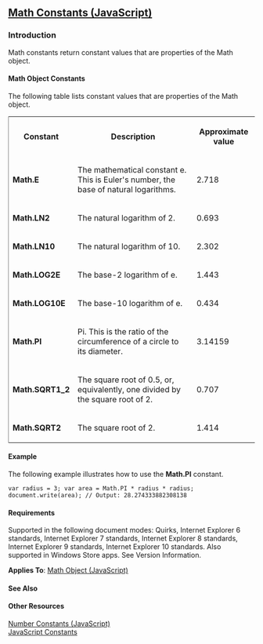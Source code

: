 ## [Math Constants (JavaScript)](Math-Constants.html)

### Introduction 

 Math constants return constant values that are properties of the Math object.

#### Math Object Constants 

<div id="sectionSection0" class="section" name="collapseableSection" style="" expanded="true">
  <p xmlns:util="util">
    The following table lists constant values that are properties of the Math object.
  </p>
  <div class="caption"></div>
  <div class="tableSection">
    <table width="50%" cellspacing="2" cellpadding="5" frame="lhs">
      <tr>
        <th>
          <p xmlns:util="util">
            Constant
          </p>
        </th>
        <th>
          <p xmlns:util="util">
            Description
          </p>
        </th>
        <th>
          <p xmlns:util="util">
            Approximate value
          </p>
        </th>
      </tr>
      <tr>
        <td>
          <p xmlns:util="util">
            <b>Math.E</b>
          </p>
        </td>
        <td>
          <p xmlns:util="util">
            The mathematical constant e. This is Euler's number, the base of natural logarithms.
          </p>
        </td>
        <td>
          <p xmlns:util="util">
            2.718
          </p>
        </td>
      </tr>
      <tr>
        <td>
          <p xmlns:util="util">
            <b>Math.LN2</b>
          </p>
        </td>
        <td>
          <p xmlns:util="util">
            The natural logarithm of 2.
          </p>
        </td>
        <td>
          <p xmlns:util="util">
            0.693
          </p>
        </td>
      </tr>
      <tr>
        <td>
          <p xmlns:util="util">
            <b>Math.LN10</b>
          </p>
        </td>
        <td>
          <p xmlns:util="util">
            The natural logarithm of 10.
          </p>
        </td>
        <td>
          <p xmlns:util="util">
            2.302
          </p>
        </td>
      </tr>
      <tr>
        <td>
          <p xmlns:util="util">
            <b>Math.LOG2E</b>
          </p>
        </td>
        <td>
          <p xmlns:util="util">
            The base-2 logarithm of e.
          </p>
        </td>
        <td>
          <p xmlns:util="util">
            1.443
          </p>
        </td>
      </tr>
      <tr>
        <td>
          <p xmlns:util="util">
            <b>Math.LOG10E</b>
          </p>
        </td>
        <td>
          <p xmlns:util="util">
            The base-10 logarithm of e.
          </p>
        </td>
        <td>
          <p xmlns:util="util">
            0.434
          </p>
        </td>
      </tr>
      <tr>
        <td>
          <p xmlns:util="util">
            <b>Math.PI</b>
          </p>
        </td>
        <td>
          <p xmlns:util="util">
            Pi. This is the ratio of the circumference of a circle to its diameter.
          </p>
        </td>
        <td>
          <p xmlns:util="util">
            3.14159
          </p>
        </td>
      </tr>
      <tr>
        <td>
          <p xmlns:util="util">
            <b>Math.SQRT1_2</b>
          </p>
        </td>
        <td>
          <p xmlns:util="util">
            The square root of 0.5, or, equivalently, one divided by the square root of 2.
          </p>
        </td>
        <td>
          <p xmlns:util="util">
            0.707
          </p>
        </td>
      </tr>
      <tr>
        <td>
          <p xmlns:util="util">
            <b>Math.SQRT2</b>
          </p>
        </td>
        <td>
          <p xmlns:util="util">
            The square root of 2.
          </p>
        </td>
        <td>
          <p xmlns:util="util">
            1.414
          </p>
        </td>
      </tr>
    </table>
  </div>
</div>

#### Example 

<p xmlns:util="util">
  The following example illustrates how to use the <b>Math.PI</b> constant.
</p>

```
var radius = 3; var area = Math.PI * radius * radius; document.write(area); // Output: 28.274333882308138
```

#### Requirements 

<div id="sectionSection1" class="section" name="collapseableSection" style="" expanded="true">
  <p xmlns:util="util"></p>
  <p>
    Supported in the following document modes: Quirks, Internet Explorer 6 standards, Internet Explorer 7 standards, Internet Explorer 8 standards, Internet Explorer 9 standards, Internet Explorer 10
    standards. Also supported in Windows Store apps. See Version Information.
  </p>
  <p xmlns:util="util">
    <b>Applies To</b>: <span sdata="link"><a href="607b94cb-921c-43cd-b514-fdbc13aeced6.htm">Math Object (JavaScript)</a></span>
  </p>
</div>

#### See Also 

<div id="seeAlsoSection" class="section" name="collapseableSection" style="">
  <h4 class="subHeading">
    Other Resources
  </h4>
  <div class="seeAlsoStyle">
    <span sdata="link" xmlns:util="util"><a href="e0701b41-99ae-4916-9ec0-f79bb15386fb.htm">Number Constants (JavaScript)</a></span>
  </div>
  <div class="seeAlsoStyle">
    <span sdata="link" xmlns:util="util"><a href="35b141cc-8116-47b1-bc0b-0f22e182f7e7.htm">JavaScript Constants</a></span>
  </div>
</div>

